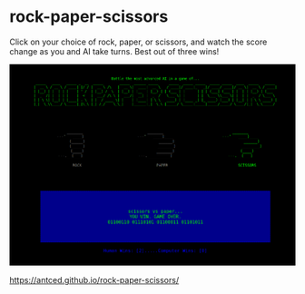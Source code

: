 # rock-paper-scissors

Click on your choice of rock, paper, or scissors, and watch the score change as you and AI take turns.
Best out of three wins!

![Screenshot](https://github.com/antced/rock-paper-scissors/blob/4233542f47503f319419ab4b742b59edd2ee8ebf/Screenshot%20from%202023-03-16%2018-51-51.png)

https://antced.github.io/rock-paper-scissors/
